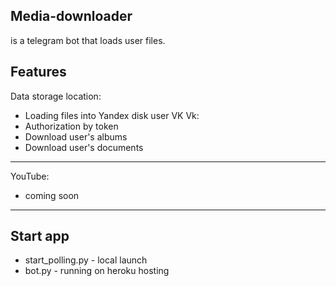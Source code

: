 Media-downloader
--------
is a telegram bot that loads user files.

Features
--------
Data storage location:
 - Loading files into Yandex disk user VK
Vk:
  - Authorization by token
  - Download user's albums
  - Download user's documents
--------
YouTube:
  - coming soon
--------
Start app
--------
- start_polling.py - local launch
- bot.py - running on heroku hosting

